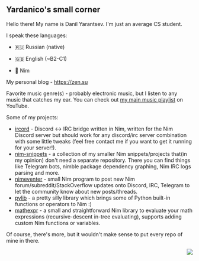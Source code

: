## Yardanico's small corner

Hello there! My name is Danil Yarantsev. I'm just an average CS student.

I speak these languages:

- 🇷🇺 Russian (native)

- 🇬🇧 English (~B2-C1)

- 👑 Nim

My personal blog - https://zen.su

Favorite music genre(s) - probably electronic music, but I listen to any music that catches my ear. You can check out [my main music playlist](https://www.youtube.com/playlist?list=PLnthTbhS8ZO9m8nkK25JYC4CIphFvHk7r) on YouTube.

Some of my projects:
 - [ircord](https://github.com/Yardanico/ircord) - Discord <-> IRC bridge written in Nim, written for the Nim Discord server but should work for any discord/irc server combination with some little tweaks (feel free contact me if you want to get it running for your server!).
 - [nim-snippets](https://github.com/Yardanico/nim-snippets) - a collection of my smaller Nim snippets/projects that(in my opinion) don't need a separate repository. There you can find things like Telegram bots, nimble package dependency graphing, Nim IRC logs parsing and more. 
 - [nimeventer](https://github.com/Yardanico/nimeventer) - small Nim program to post new Nim forum/subreddit/StackOverflow updates onto Discord, IRC, Telegram to let the community know about new posts/threads.
 - [pylib](https://github.com/Yardanico/nimpylib) - a pretty silly library which brings some of Python built-in functions or operators to Nim :)
 - [mathexpr](https://github.com/Yardanico/nim-mathexpr) - a small and straightforward Nim library to evaluate your math expressions (recursive-descent in-tree evaluating), supports adding custom Nim functions or variables.

Of course, there's more, but it wouldn't make sense to put every repo of mine in there.

<img align="right" src="https://komarev.com/ghpvc/?username=Yardanico&color=grey">
